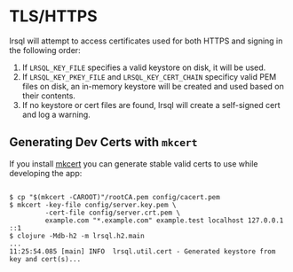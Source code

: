 # TLS/HTTPS

lrsql will attempt to access certificates used for both HTTPS and signing in the following order:

1. If `LRSQL_KEY_FILE` specifies a valid keystore on disk, it will be used.
2. If `LRSQL_KEY_PKEY_FILE` and `LRSQL_KEY_CERT_CHAIN` specificy valid PEM files on disk, an in-memory keystore will be created and used based on their contents.
3. If no keystore or cert files are found, lrsql will create a self-signed cert and log a warning.

## Generating Dev Certs with `mkcert`

If you install [mkcert](https://github.com/FiloSottile/mkcert) you can generate stable valid certs to use while developing the app:

``` shell

$ cp "$(mkcert -CAROOT)"/rootCA.pem config/cacert.pem
$ mkcert -key-file config/server.key.pem \
         -cert-file config/server.crt.pem \
         example.com "*.example.com" example.test localhost 127.0.0.1 ::1
$ clojure -Mdb-h2 -m lrsql.h2.main
...
11:25:54.085 [main] INFO  lrsql.util.cert - Generated keystore from key and cert(s)...

```
